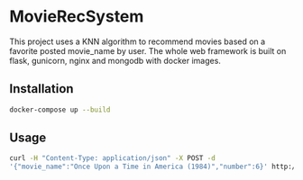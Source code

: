 # MovieRecSystem

This project uses a KNN algorithm to recommend movies based on a favorite posted movie_name by user. The whole web framework is built on flask, gunicorn, nginx and mongodb with docker images.

## Installation


```bash
docker-compose up --build
```

## Usage

```bash
curl -H "Content-Type: application/json" -X POST -d 
'{"movie_name":"Once Upon a Time in America (1984)","number":6}' http://0.0.0.0:5000/recommend
```
